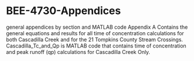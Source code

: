 # BEE-4730-Appendices
general appendices by section and MATLAB code
Appendix A Contains the general equations and results for all time of concentration calculations for both Cascadilla Creek and for the 21 Tompkins County Stream Crossings.
Cascadilla_Tc_and_Qp is MATLAB code that contains time of concentration and peak runoff (qp) calculations for Cascadilla Creek Only. 
